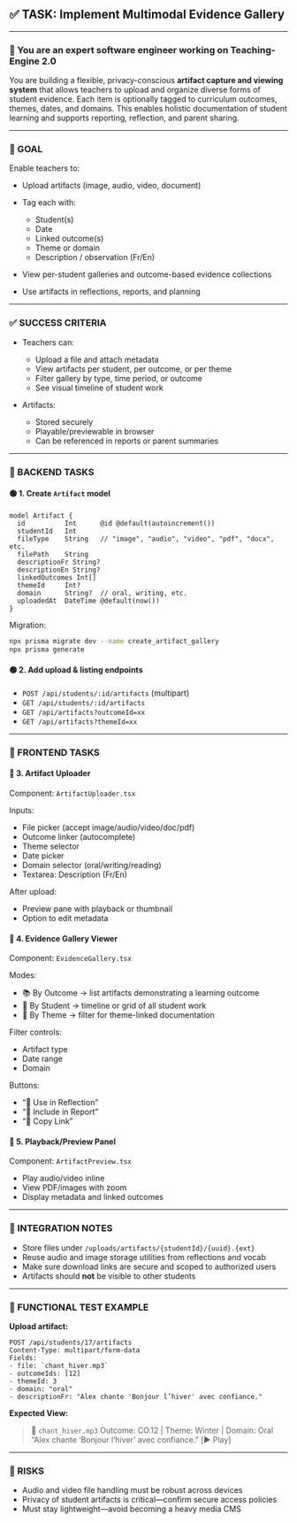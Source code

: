 ## ✅ TASK: Implement Multimodal Evidence Gallery

---

### 🧠 You are an expert software engineer working on Teaching-Engine 2.0

You are building a flexible, privacy-conscious **artifact capture and viewing system** that allows teachers to upload and organize diverse forms of student evidence. Each item is optionally tagged to curriculum outcomes, themes, dates, and domains. This enables holistic documentation of student learning and supports reporting, reflection, and parent sharing.

---

### 🔹 GOAL

Enable teachers to:

- Upload artifacts (image, audio, video, document)
- Tag each with:

  - Student(s)
  - Date
  - Linked outcome(s)
  - Theme or domain
  - Description / observation (Fr/En)

- View per-student galleries and outcome-based evidence collections
- Use artifacts in reflections, reports, and planning

---

### ✅ SUCCESS CRITERIA

- Teachers can:

  - Upload a file and attach metadata
  - View artifacts per student, per outcome, or per theme
  - Filter gallery by type, time period, or outcome
  - See visual timeline of student work

- Artifacts:

  - Stored securely
  - Playable/previewable in browser
  - Can be referenced in reports or parent summaries

---

### 🔧 BACKEND TASKS

#### 🟢 1. Create `Artifact` model

```prisma
model Artifact {
  id          Int      @id @default(autoincrement())
  studentId   Int
  fileType    String   // "image", "audio", "video", "pdf", "docx", etc.
  filePath    String
  descriptionFr String?
  descriptionEn String?
  linkedOutcomes Int[]
  themeId     Int?
  domain      String?  // oral, writing, etc.
  uploadedAt  DateTime @default(now())
}
```

Migration:

```bash
npx prisma migrate dev --name create_artifact_gallery
npx prisma generate
```

#### 🟢 2. Add upload & listing endpoints

- `POST /api/students/:id/artifacts` (multipart)
- `GET /api/students/:id/artifacts`
- `GET /api/artifacts?outcomeId=xx`
- `GET /api/artifacts?themeId=xx`

---

### 🎨 FRONTEND TASKS

#### 🔵 3. Artifact Uploader

Component: `ArtifactUploader.tsx`

Inputs:

- File picker (accept image/audio/video/doc/pdf)
- Outcome linker (autocomplete)
- Theme selector
- Date picker
- Domain selector (oral/writing/reading)
- Textarea: Description (Fr/En)

After upload:

- Preview pane with playback or thumbnail
- Option to edit metadata

#### 🔵 4. Evidence Gallery Viewer

Component: `EvidenceGallery.tsx`

Modes:

- 📚 By Outcome → list artifacts demonstrating a learning outcome
- 👤 By Student → timeline or grid of all student work
- 🎨 By Theme → filter for theme-linked documentation

Filter controls:

- Artifact type
- Date range
- Domain

Buttons:

- “🧠 Use in Reflection”
- “📰 Include in Report”
- “🔗 Copy Link”

#### 🔵 5. Playback/Preview Panel

Component: `ArtifactPreview.tsx`

- Play audio/video inline
- View PDF/images with zoom
- Display metadata and linked outcomes

---

### 🔗 INTEGRATION NOTES

- Store files under `/uploads/artifacts/{studentId}/{uuid}.{ext}`
- Reuse audio and image storage utilities from reflections and vocab
- Make sure download links are secure and scoped to authorized users
- Artifacts should **not** be visible to other students

---

### 🧪 FUNCTIONAL TEST EXAMPLE

**Upload artifact:**

```http
POST /api/students/17/artifacts
Content-Type: multipart/form-data
Fields:
- file: `chant_hiver.mp3`
- outcomeIds: [12]
- themeId: 3
- domain: "oral"
- descriptionFr: "Alex chante 'Bonjour l’hiver' avec confiance."
```

**Expected View:**

> 🎵 `chant_hiver.mp3`
> Outcome: CO.12 | Theme: Winter | Domain: Oral
> “Alex chante ‘Bonjour l’hiver’ avec confiance.”
> \[▶️ Play]

---

### 🚩 RISKS

- Audio and video file handling must be robust across devices
- Privacy of student artifacts is critical—confirm secure access policies
- Must stay lightweight—avoid becoming a heavy media CMS
